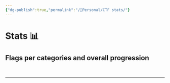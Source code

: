 ```yaml
---
{"dg-publish":true,"permalink":"/👀Personal/CTF stats/"}
---
```


# Stats 📊
## Flags per categories and overall progression

<script src="https://cdn.jsdelivr.net/npm/chart.js"></script>


<div>
  <canvas id="HistoChart"></canvas>
</div>

<br>

---

<br>

<div>
  <canvas id="NicePolarChart"></canvas>
</div>




<script>


const ctx = document.getElementById('NicePolarChart');

const data = [
	{rev:0, pwn:0, oth:0, osi:5, ste:0, pro:0, mis:6, web:0, cry:1, for:0},
	{rev:0, pwn:0, oth:0, osi:0, ste:0, pro:0, mis:0, web:0, cry:0, for:0},
	{rev:0, pwn:0, oth:0, osi:0, ste:0, pro:0, mis:1, web:0, cry:0, for:0},
	{rev:1, pwn:0, oth:0, osi:1, ste:0, pro:3, mis:0, web:2, cry:1, for:1},
	{rev:1, pwn:0, oth:0, osi:0, ste:0, pro:0, mis:1, web:0, cry:0, for:0},
	{rev:2, pwn:0, oth:0, osi:6, ste:0, pro:0, mis:3, web:0, cry:0, for:0},
	{rev:3, pwn:0, oth:0, osi:0, ste:2, pro:3, mis:3, web:3, cry:1, for:1},
	{rev:0, pwn:0, oth:1, osi:4, ste:0, pro:0, mis:1, web:0, cry:1, for:0},
	{rev:2, pwn:0, oth:0, osi:3, ste:0, pro:0, mis:3, web:0, cry:0, for:0},
	{rev:0, pwn:0, oth:0, osi:8, ste:0, pro:0, mis:0, web:0, cry:0, for:0},
	{rev:1, pwn:0, oth:0, osi:1, ste:1, pro:0, mis:3, web:1, cry:2, for:3}
]

let summedData = [0,0,0,0,0,0,0,0,0,0]
const ks = ['rev', 'pwn', 'oth', 'osi', 'ste', 'pro', 'mis', 'web', 'cry', 'for']
data.forEach((d) => {
	i=0
	ks.forEach((k) => {
		summedData[i] += d[k]
		i++
	})
})

const labels = ['Reverse', 'Pwn', 'Other', 'OSINT', 'Steg', 'Programming', 'Misc', 'Web', 'Crypto', 'Forensics']

const bkCols = ['#D741A7','#892C8D','#3A1772','#475898','#5398BE','#7BA6A6','#A3B38E','#F2CD5D','#E8B954','#DEA54B']


/*const chartData = {
  
};*/

new Chart(ctx, {
type: 'polarArea',
  data: {
	  labels: labels,
	  datasets: [{
		  label: 'Polar graph of flags per categories',
		  data: summedData,
		  backgroundColor: bkCols
	  }]
  }
})

//window.renderChart(chartData, this.container);

</script>






<script>


const ctxh = document.getElementById('HistoChart');

const datah = [
	{rev:0, pwn:0, oth:0, osi:5, ste:0, pro:0, mis:6, web:0, cry:1, for:0},
	{rev:0, pwn:0, oth:0, osi:0, ste:0, pro:0, mis:0, web:0, cry:0, for:0},
	{rev:0, pwn:0, oth:0, osi:0, ste:0, pro:0, mis:1, web:0, cry:0, for:0},
	{rev:1, pwn:0, oth:0, osi:1, ste:0, pro:3, mis:0, web:2, cry:1, for:1},
	{rev:1, pwn:0, oth:0, osi:0, ste:0, pro:0, mis:1, web:0, cry:0, for:0},
	{rev:2, pwn:0, oth:0, osi:6, ste:0, pro:0, mis:3, web:0, cry:0, for:0},
	{rev:3, pwn:0, oth:0, osi:0, ste:2, pro:3, mis:3, web:3, cry:1, for:1},
	{rev:0, pwn:0, oth:1, osi:4, ste:0, pro:0, mis:1, web:0, cry:1, for:0},
	{rev:2, pwn:0, oth:0, osi:3, ste:0, pro:0, mis:3, web:0, cry:0, for:0},
	{rev:0, pwn:0, oth:0, osi:8, ste:0, pro:0, mis:0, web:0, cry:0, for:0},
	{rev:1, pwn:0, oth:0, osi:1, ste:1, pro:0, mis:3, web:1, cry:2, for:3}
]

const labelsH = ['DownUnderCTF 2023','vsCTF 2023','MapleCTF 2023','ECW 2023','LakeCTF 2023', 'NewportBlakeCTF 2023', 'Hackday 2024', 'Hackday 2024 Finals', 'FCSC & Amateurs 2024', 'Breizh CTF 2024', 'ECW 2024'];


const dataH = {
  labels: labelsH,
  datasets: [
    {
      label: 'Reverse',
      data: datah,
      backgroundColor: '#D741A7',
      parsing: { xAxisKey: 'rev', yAxisKey: 'rev' }
    },
    {
      label: 'Pwn',
      data: datah,
      backgroundColor: '#892C8D',
      parsing: { xAxisKey: 'pwn', yAxisKey: 'pwn' }
    },
    {
      label: 'Other',
      data: datah,
      backgroundColor: '#3A1772',
      parsing: { xAxisKey: 'oth', yAxisKey: 'oth' }
    },
    {
      label: 'OSINT',
      data: datah,
      backgroundColor: '#475898',
      parsing: { xAxisKey: 'osi', yAxisKey: 'osi' }
    },
    {
      label: 'Steg',
      data: datah,
      backgroundColor: '#5398BE',
      parsing: { xAxisKey: 'ste', yAxisKey: 'ste' }
    },
    {
      label: 'Programming',
      data: datah,
      backgroundColor: '#7BA6A6',
      parsing: { xAxisKey: 'pro', yAxisKey: 'pro' }
    },
    {
      label: 'Misc',
      data: datah,
      backgroundColor: '#A3B38E',
      parsing: { xAxisKey: 'mis', yAxisKey: 'mis' }
    },
    {
      label: 'Web',
      data: datah,
      backgroundColor: '#F2CD5D',
      parsing: { xAxisKey: 'web', yAxisKey: 'web' }
    },
    {
      label: 'Crypto',
      data: datah,
      backgroundColor: '#E8B954',
      parsing: { xAxisKey: 'cry', yAxisKey: 'cry' }
    },
    {
      label: 'Forensics',
      data: datah,
      backgroundColor: '#DEA54B',
      parsing: { xAxisKey: 'for', yAxisKey: 'for' }
    }
  ]
};

  const options = {
    indexAxis: 'y',
    plugins: {
      legend: {
        position: 'bottom'
      }
    }
  };

  const marimekkoChart = new Chart(ctxh, {
    type: 'bar',
    data: dataH,
  });

</script>